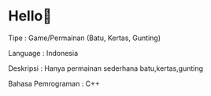 # Hello👋

Tipe : Game/Permainan
(Batu, Kertas, Gunting)

Language : Indonesia

Deskripsi :
  Hanya permainan sederhana batu,kertas,gunting 

Bahasa Pemrograman : C++
